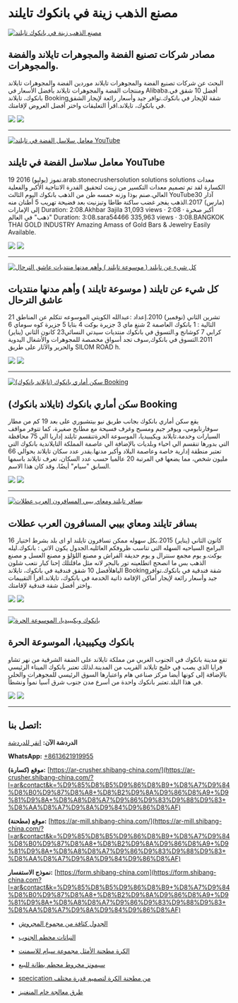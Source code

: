 # مصنع الذهب زينة في بانكوك تايلند

<a href="https://swt.shibang-china.com/?l=ar&img&k=%D9%85%D8%B5%D9%86%D8%B9+%D8%A7%D9%84%D8%B0%D9%87%D8%A8+%D8%B2%D9%8A%D9%86%D8%A9+%D9%81%D9%8A+%D8%A8%D8%A7%D9%86%D9%83%D9%88%D9%83+%D8%AA%D8%A7%D9%8A%D9%84%D9%86%D8%AF" target="_blank">![مصنع الذهب زينة في بانكوك تايلند](http://static.shibang-china.com/all-800x300/927.jpg)</a>

## مصادر شركات تصنيع الفضة والمجوهرات تايلاند والفضة والمجوهرات.
البحث عن شركات تصنيع الفضة والمجوهرات تايلاند موردين الفضة والمجوهرات تايلاند ومنتجات الفضة والمجوهرات تايلاند بأفضل الأسعار في Alibaba.أفضل 10 شقق في بانكوك، تايلاند Bookingشقة للإيجار في بانكوك.توافر جيد وأسعار رائعة لإيجار الشقق في بانكوك، تايلاند.اقرأ التعليقات واختر أفضل العروض لإقامتك.


<a href="https://whatsapp.shibangsoft.com/WhatsApp.php" target="_blank" title="WhatsApp">![](http://static.shibang-china.com/icon/whatsapp.png)</a> <a href="https://swt.shibang-china.com/?l=ar&icon&k=%D9%85%D8%B5%D9%86%D8%B9+%D8%A7%D9%84%D8%B0%D9%87%D8%A8+%D8%B2%D9%8A%D9%86%D8%A9+%D9%81%D9%8A+%D8%A8%D8%A7%D9%86%D9%83%D9%88%D9%83+%D8%AA%D8%A7%D9%8A%D9%84%D9%86%D8%AF" target="_blank">![](http://static.shibang-china.com/icon/chat-ar.png)</a>

---

<a href="https://swt.shibang-china.com/?l=ar&img&k=%D9%85%D8%B5%D9%86%D8%B9+%D8%A7%D9%84%D8%B0%D9%87%D8%A8+%D8%B2%D9%8A%D9%86%D8%A9+%D9%81%D9%8A+%D8%A8%D8%A7%D9%86%D9%83%D9%88%D9%83+%D8%AA%D8%A7%D9%8A%D9%84%D9%86%D8%AF" target="_blank">![معامل سلاسل الفضة في تايلند YouTube](http://static.shibang-china.com/all-800x300/9.jpg)</a>

## معامل سلاسل الفضة في تايلند YouTube
19 تموز (يوليو) 2016.arab.stonecrushersolution solutions solutions معدات الكسارة لقد تم تصميم معدات التكسير من زينث لتحقيق القدرة الانتاجية الأكبر والفعلية العالي.صنم بوذا وزنه خمسه طن من الذهب بانكوك اليوم الثالث YouTube30 آذار (مارس) 2017.الذهب يفجر غضب ساكنة طاطا وتيزنيت بعد فضيحة تهريب 5 أطنان منه إلى الإمارات Duration: 2:08.Akhbar 3ajila 31,093 views &middot; 2:08 &middot; أكبر صخرة &quot;ذهب&quot; في العالم Duration: 3:08.sara54466 335,963 views &middot; 3:08.BANGKOK THAI GOLD INDUSTRY Amazing Amass of Gold Bars &amp; Jewelry Easily Available.


<a href="https://whatsapp.shibangsoft.com/WhatsApp.php" target="_blank" title="WhatsApp">![](http://static.shibang-china.com/icon/whatsapp.png)</a> <a href="https://swt.shibang-china.com/?l=ar&icon&k=%D9%85%D8%B5%D9%86%D8%B9+%D8%A7%D9%84%D8%B0%D9%87%D8%A8+%D8%B2%D9%8A%D9%86%D8%A9+%D9%81%D9%8A+%D8%A8%D8%A7%D9%86%D9%83%D9%88%D9%83+%D8%AA%D8%A7%D9%8A%D9%84%D9%86%D8%AF" target="_blank">![](http://static.shibang-china.com/icon/chat-ar.png)</a>

---

<a href="https://swt.shibang-china.com/?l=ar&img&k=%D9%85%D8%B5%D9%86%D8%B9+%D8%A7%D9%84%D8%B0%D9%87%D8%A8+%D8%B2%D9%8A%D9%86%D8%A9+%D9%81%D9%8A+%D8%A8%D8%A7%D9%86%D9%83%D9%88%D9%83+%D8%AA%D8%A7%D9%8A%D9%84%D9%86%D8%AF" target="_blank">![كل شيء عن تايلند ( موسوعة تايلند ) وأهم مدنها منتديات عاشق الترحال](http://static.shibang-china.com/all-800x300/1101.jpg)</a>

## كل شيء عن تايلند ( موسوعة تايلند ) وأهم مدنها منتديات عاشق الترحال
21 تشرين الثاني (نوفمبر) 2010.إعداد :عبدالله الكويتي الموسوعه تتكلم عن المناطق التالية : 1 بانكوك العاصمة 2 شنغ ماي 3 جزيرة بوكت 4 بتايا 5 جزيرة كوه سوماي 6 كرابي 7 كوشانج و.التسوق في بانكوك منتديات سيدتي النسائي23 كانون الثاني (يناير) 2011.التسوق في بانكوك,سوف تجد أسواق مخصصة للمجوهرات والأشغال اليدوية والحرير والآثار على طريق SILOM ROAD h.


<a href="https://whatsapp.shibangsoft.com/WhatsApp.php" target="_blank" title="WhatsApp">![](http://static.shibang-china.com/icon/whatsapp.png)</a> <a href="https://swt.shibang-china.com/?l=ar&icon&k=%D9%85%D8%B5%D9%86%D8%B9+%D8%A7%D9%84%D8%B0%D9%87%D8%A8+%D8%B2%D9%8A%D9%86%D8%A9+%D9%81%D9%8A+%D8%A8%D8%A7%D9%86%D9%83%D9%88%D9%83+%D8%AA%D8%A7%D9%8A%D9%84%D9%86%D8%AF" target="_blank">![](http://static.shibang-china.com/icon/chat-ar.png)</a>

---

<a href="https://swt.shibang-china.com/?l=ar&img&k=%D9%85%D8%B5%D9%86%D8%B9+%D8%A7%D9%84%D8%B0%D9%87%D8%A8+%D8%B2%D9%8A%D9%86%D8%A9+%D9%81%D9%8A+%D8%A8%D8%A7%D9%86%D9%83%D9%88%D9%83+%D8%AA%D8%A7%D9%8A%D9%84%D9%86%D8%AF" target="_blank">![سكن أماري بانكوك (تايلاند بانكوك) Booking](http://static.shibang-china.com/all-800x300/150.jpg)</a>

## سكن أماري بانكوك (تايلاند بانكوك) Booking
يقع سكن أماري بانكوك بجانب طريق نيو بيتشبوري على بعد 19 كم من مطار سوفارنابومي، ويوفر جيم ومسبح وغرف فسيحة مع مطابخ صغيرة، كما تتوفر مواقف السيارات وخدمة.تايلاند ويكيبيديا، الموسوعة الحرةتنقسم تايلند إداريا الي 75 محافظة التي بدورها تنقسم الي احياء وبلديات بالإضافة الي عاصمة المملكة التايلاندية بانكوك التي تعتبر منطقة إدارية خاصة وعاصمة البلاد وأكبر مدنها.يقدر عدد سكان تايلاند بحوالي 66 مليون شخص، مما يضعها في المرتبة 20 عالميا حسب عدد السكان، تعرف تايلاند باسمها السابق &quot;سيام&quot; أيضًا، وقد كان هذا الاسم.


<a href="https://whatsapp.shibangsoft.com/WhatsApp.php" target="_blank" title="WhatsApp">![](http://static.shibang-china.com/icon/whatsapp.png)</a> <a href="https://swt.shibang-china.com/?l=ar&icon&k=%D9%85%D8%B5%D9%86%D8%B9+%D8%A7%D9%84%D8%B0%D9%87%D8%A8+%D8%B2%D9%8A%D9%86%D8%A9+%D9%81%D9%8A+%D8%A8%D8%A7%D9%86%D9%83%D9%88%D9%83+%D8%AA%D8%A7%D9%8A%D9%84%D9%86%D8%AF" target="_blank">![](http://static.shibang-china.com/icon/chat-ar.png)</a>

---

<a href="https://swt.shibang-china.com/?l=ar&img&k=%D9%85%D8%B5%D9%86%D8%B9+%D8%A7%D9%84%D8%B0%D9%87%D8%A8+%D8%B2%D9%8A%D9%86%D8%A9+%D9%81%D9%8A+%D8%A8%D8%A7%D9%86%D9%83%D9%88%D9%83+%D8%AA%D8%A7%D9%8A%D9%84%D9%86%D8%AF" target="_blank">![بسافر تايلند ومعاي بيبي المسافرون العرب عطلات](http://static.shibang-china.com/all-800x300/808.jpg)</a>

## بسافر تايلند ومعاي بيبي المسافرون العرب عطلات
16 كانون الثاني (يناير) 2015.بكل سهوله ممكن تسافرون تايلند او اى بلد بشرط اختيار البرامج السياحيه السهله التى تناسب ظروفكم العائليه.الجدول يكون الاتي : بانكوك.ليله بوكت.و يوم مجمع سنترال و يوم حديقة الفراش و مصنع اللؤلؤ و مصنع العسل و مصنع الذهب بس ما انصحج اتطلعينه تور بالبحر لانه مثل ماقلتلك إحنا كبار نتعب شلون الياهلأفضل 10 شقق فندقية في بانكوك، تايلاند Bookingشقة فندقية في بانكوك.توافر جيد وأسعار رائعة لإيجار أماكن الإقامة ذاتية الخدمة في بانكوك، تايلاند.اقرأ التقييمات واختر أفضل شقة فندقية لإقامتك.


<a href="https://whatsapp.shibangsoft.com/WhatsApp.php" target="_blank" title="WhatsApp">![](http://static.shibang-china.com/icon/whatsapp.png)</a> <a href="https://swt.shibang-china.com/?l=ar&icon&k=%D9%85%D8%B5%D9%86%D8%B9+%D8%A7%D9%84%D8%B0%D9%87%D8%A8+%D8%B2%D9%8A%D9%86%D8%A9+%D9%81%D9%8A+%D8%A8%D8%A7%D9%86%D9%83%D9%88%D9%83+%D8%AA%D8%A7%D9%8A%D9%84%D9%86%D8%AF" target="_blank">![](http://static.shibang-china.com/icon/chat-ar.png)</a>

---

<a href="https://swt.shibang-china.com/?l=ar&img&k=%D9%85%D8%B5%D9%86%D8%B9+%D8%A7%D9%84%D8%B0%D9%87%D8%A8+%D8%B2%D9%8A%D9%86%D8%A9+%D9%81%D9%8A+%D8%A8%D8%A7%D9%86%D9%83%D9%88%D9%83+%D8%AA%D8%A7%D9%8A%D9%84%D9%86%D8%AF" target="_blank">![بانكوك ويكيبيديا، الموسوعة الحرة](http://static.shibang-china.com/all-800x300/14.jpg)</a>

## بانكوك ويكيبيديا، الموسوعة الحرة
تقع مدينة بانكوك في الجنوب الغربي من مملكة تايلاند على الضفة الشرقية من نهر تشاو فرايا الذي يصب في خليج تايلاند القريب من المدينة.لذلك تعتبر بانكوك الميناء الرئيسي بالإضافة إلى كونها أيضا مركز صناعي هام واعتبارها السوق الرئيسي للمجوهرات والحلي في هذا البلد.تعتبر بانكوك واحدة من أسرع مدن جنوب شرق آسيا نمواً ونشطاً.

<a href="https://whatsapp.shibangsoft.com/WhatsApp.php" target="_blank" title="WhatsApp">![](http://static.shibang-china.com/icon/whatsapp.png)</a> <a href="https://swt.shibang-china.com/?l=ar&icon&k=%D9%85%D8%B5%D9%86%D8%B9+%D8%A7%D9%84%D8%B0%D9%87%D8%A8+%D8%B2%D9%8A%D9%86%D8%A9+%D9%81%D9%8A+%D8%A8%D8%A7%D9%86%D9%83%D9%88%D9%83+%D8%AA%D8%A7%D9%8A%D9%84%D9%86%D8%AF" target="_blank">![](http://static.shibang-china.com/icon/chat-ar.png)</a>

---
## اتصل بنا:

**الدردشة الآن:** [انقر للدردشة](https://swt.shibang-china.com?l=ar&contact&k=%D9%85%D8%B5%D9%86%D8%B9+%D8%A7%D9%84%D8%B0%D9%87%D8%A8+%D8%B2%D9%8A%D9%86%D8%A9+%D9%81%D9%8A+%D8%A8%D8%A7%D9%86%D9%83%D9%88%D9%83+%D8%AA%D8%A7%D9%8A%D9%84%D9%86%D8%AF)

**WhatsApp:**  [+8613621919955](https://whatsapp.shibangsoft.com/WhatsApp.php)

**موقع (كسارة):** [https://ar-crusher.shibang-china.com/](https://ar-crusher.shibang-china.com/?l=ar&contact&k=%D9%85%D8%B5%D9%86%D8%B9+%D8%A7%D9%84%D8%B0%D9%87%D8%A8+%D8%B2%D9%8A%D9%86%D8%A9+%D9%81%D9%8A+%D8%A8%D8%A7%D9%86%D9%83%D9%88%D9%83+%D8%AA%D8%A7%D9%8A%D9%84%D9%86%D8%AF)

**موقع (مطحنة):** [https://ar-mill.shibang-china.com/](https://ar-mill.shibang-china.com/?l=ar&contact&k=%D9%85%D8%B5%D9%86%D8%B9+%D8%A7%D9%84%D8%B0%D9%87%D8%A8+%D8%B2%D9%8A%D9%86%D8%A9+%D9%81%D9%8A+%D8%A8%D8%A7%D9%86%D9%83%D9%88%D9%83+%D8%AA%D8%A7%D9%8A%D9%84%D9%86%D8%AF)

**نموذج الاستفسار:** [https://form.shibang-china.com](https://form.shibang-china.com?l=ar&contact&k=%D9%85%D8%B5%D9%86%D8%B9+%D8%A7%D9%84%D8%B0%D9%87%D8%A8+%D8%B2%D9%8A%D9%86%D8%A9+%D9%81%D9%8A+%D8%A8%D8%A7%D9%86%D9%83%D9%88%D9%83+%D8%AA%D8%A7%D9%8A%D9%84%D9%86%D8%AF)

* [الجدول كثافة من مجموع المجروش](../29/%D8%A7%D9%84%D8%AC%D8%AF%D9%88%D9%84%20%D9%83%D8%AB%D8%A7%D9%81%D8%A9%20%D9%85%D9%86%20%D9%85%D8%AC%D9%85%D9%88%D8%B9%20%D8%A7%D9%84%D9%85%D8%AC%D8%B1%D9%88%D8%B4.md)

* [النباتات محطم الجنوب](../30/%D8%A7%D9%84%D9%86%D8%A8%D8%A7%D8%AA%D8%A7%D8%AA%20%D9%85%D8%AD%D8%B7%D9%85%20%D8%A7%D9%84%D8%AC%D9%86%D9%88%D8%A8.md)

* [الكرة مطحنة الأمثل مجموعة سيام للاسمنت](../26/%D8%A7%D9%84%D9%83%D8%B1%D8%A9%20%D9%85%D8%B7%D8%AD%D9%86%D8%A9%20%D8%A7%D9%84%D8%A3%D9%85%D8%AB%D9%84%20%D9%85%D8%AC%D9%85%D9%88%D8%B9%D8%A9%20%D8%B3%D9%8A%D8%A7%D9%85%20%D9%84%D9%84%D8%A7%D8%B3%D9%85%D9%86%D8%AA.md)

* [سيمونز مخروط محطم بطانة للبيع](../29/%D8%B3%D9%8A%D9%85%D9%88%D9%86%D8%B2%20%D9%85%D8%AE%D8%B1%D9%88%D8%B7%20%D9%85%D8%AD%D8%B7%D9%85%20%D8%A8%D8%B7%D8%A7%D9%86%D8%A9%20%D9%84%D9%84%D8%A8%D9%8A%D8%B9.md)

* [specication من مطحنة الكرة لتصميم قدرة مختلف](../26/specication%20%D9%85%D9%86%20%D9%85%D8%B7%D8%AD%D9%86%D8%A9%20%D8%A7%D9%84%D9%83%D8%B1%D8%A9%20%D9%84%D8%AA%D8%B5%D9%85%D9%8A%D9%85%20%D9%82%D8%AF%D8%B1%D8%A9%20%D9%85%D8%AE%D8%AA%D9%84%D9%81.md)

* [طرق معالجة خام المنغنيز](../27/%D8%B7%D8%B1%D9%82%20%D9%85%D8%B9%D8%A7%D9%84%D8%AC%D8%A9%20%D8%AE%D8%A7%D9%85%20%D8%A7%D9%84%D9%85%D9%86%D8%BA%D9%86%D9%8A%D8%B2.md)